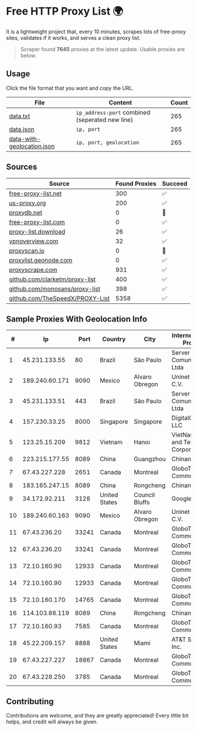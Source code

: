 
# Free HTTP Proxy List 🌍

It is a lightweight project that, every 10 minutes, scrapes lots of free-proxy sites, validates if it works, and serves a clean proxy list.


> Scraper found **7645** proxies at the latest update. Usable proxies are below.

## Usage

Click the file format that you want and copy the URL.


|File|Content|Count|
|----|-------|-----|
|[data.txt](https://raw.githubusercontent.com/themiralay/Proxy-List-World/master/data.txt)|`ip_address:port` combined (seperated new line)|265|
|[data.json](https://raw.githubusercontent.com/themiralay/Proxy-List-World/master/data.json)|`ip, port`|265|
|[data-with-geolocation.json](https://raw.githubusercontent.com/themiralay/Proxy-List-World/master/data-with-geolocation.json)|`ip, port, geolocation`|265|

## Sources

|Source|Found Proxies|Succeed|
|------|-------------|-------|
|[free-proxy-list.net](https://free-proxy-list.net)|300|✅|
|[us-proxy.org](https://www.us-proxy.org)|200|✅|
|[proxydb.net](http://proxydb.net)|0|🚫|
|[free-proxy-list.com](https://free-proxy-list.com/?page=&port=&type%5B%5D=http&type%5B%5D=https&up_time=0&search=Search)|0|✅|
|[proxy-list.download](https://www.proxy-list.download/HTTP)|26|✅|
|[vpnoverview.com](https://vpnoverview.com/privacy/anonymous-browsing/free-proxy-servers)|32|✅|
|[proxyscan.io](https://www.proxyscan.io)|0|🚫|
|[proxylist.geonode.com](https://proxylist.geonode.com/api/proxy-list?limit=300&page=1&sort_by=lastChecked&sort_type=desc&protocols=http,https)|0|✅|
|[proxyscrape.com](https://api.proxyscrape.com/v2/?request=displayproxies&protocol=http&timeout=10000&country=all&ssl=all&anonymity=all)|931|✅|
|[github.com/clarketm/proxy-list](https://raw.githubusercontent.com/clarketm/proxy-list/master/proxy-list-raw.txt)|400|✅|
|[github.com/monosans/proxy-list](https://raw.githubusercontent.com/monosans/proxy-list/main/proxies/http.txt)|398|✅|
|[github.com/TheSpeedX/PROXY-List](https://raw.githubusercontent.com/TheSpeedX/PROXY-List/master/http.txt)|5358|✅|


## Sample Proxies With Geolocation Info

|#|Ip|Port|Country|City|Internet Service Provider|
|-|--|----|-------|----|-------------------------|
|1|45.231.133.55|80|Brazil|São Paulo|Server Media Comunicacao Ltda|
|2|189.240.60.171|9090|Mexico|Alvaro Obregon|Uninet S.A. de C.V.|
|3|45.231.133.51|443|Brazil|São Paulo|Server Media Comunicacao Ltda|
|4|157.230.33.25|8000|Singapore|Singapore|DigitalOcean, LLC|
|5|123.25.15.209|9812|Vietnam|Hanoi|VietNam Post and Telecom Corporation|
|6|223.215.177.55|8089|China|Guangzhou|Chinanet|
|7|67.43.227.228|2651|Canada|Montreal|GloboTech Communications|
|8|183.165.247.15|8089|China|Rongcheng|Chinanet|
|9|34.172.92.211|3128|United States|Council Bluffs|Google LLC|
|10|189.240.60.163|9090|Mexico|Alvaro Obregon|Uninet S.A. de C.V.|
|11|67.43.236.20|33241|Canada|Montreal|GloboTech Communications|
|12|67.43.236.20|33241|Canada|Montreal|GloboTech Communications|
|13|72.10.160.90|12933|Canada|Montreal|GloboTech Communications|
|14|72.10.160.90|12933|Canada|Montreal|GloboTech Communications|
|15|72.10.160.170|14765|Canada|Montreal|GloboTech Communications|
|16|114.103.88.119|8089|China|Rongcheng|Chinanet|
|17|72.10.160.93|7585|Canada|Montreal|GloboTech Communications|
|18|45.22.209.157|8888|United States|Miami|AT&T Services, Inc.|
|19|67.43.227.227|18867|Canada|Montreal|GloboTech Communications|
|20|67.43.228.250|3785|Canada|Montreal|GloboTech Communications|



## Contributing

Contributions are welcome, and they are greatly appreciated! Every
little bit helps, and credit will always be given.

